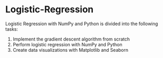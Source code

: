 # Logistic-Regression

Logistic Regression with NumPy and Python is divided into the following tasks:
1. Implement the gradient descent algorithm from scratch
2. Perform logistic regression with NumPy and Python
3. Create data visualizations with Matplotlib and Seaborn
